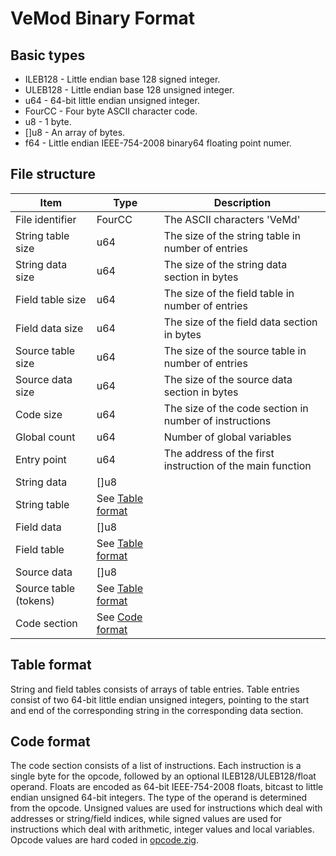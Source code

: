 # VeMod Binary Format

## Basic types
* ILEB128 - Little endian base 128 signed integer. 
* ULEB128 - Little endian base 128 unsigned integer.
* u64 - 64-bit little endian unsigned integer. 
* FourCC - Four byte ASCII character code.
* u8 - 1 byte.
* []u8 - An array of bytes.
* f64 - Little endian IEEE-754-2008 binary64 floating point numer.

## File structure
| Item | Type | Description |
|------|------|-------------|
| File identifier | FourCC | The ASCII characters 'VeMd' |
| String table size | u64 | The size of the string table in number of entries |
| String data size | u64 | The size of the string data section in bytes |
| Field table size | u64 | The size of the field table in number of entries |
| Field data size | u64 | The size of the field data section in bytes |
| Source table size | u64 | The size of the source table in number of entries |
| Source data size | u64 | The size of the source data section in bytes |
| Code size | u64 | The size of the code section in number of instructions |
| Global count | u64 | Number of global variables |
| Entry point | u64 | The address of the first instruction of the main function |
| String data | []u8 ||
| String table | See [Table format](#Table-format) ||
| Field data | []u8 ||
| Field table | See [Table format](#Table-format) ||
| Source data | []u8 ||
| Source table (tokens) | See [Table format](#Table-format) ||
| Code section | See [Code format](#Code-format) ||

## Table format
String and field tables consists of arrays of table entries.
Table entries consist of two 64-bit little endian unsigned integers, 
pointing to the start and end of the corresponding string in the
corresponding data section.

## Code format
The code section consists of a list of instructions. Each instruction
is a single byte for the opcode, followed by an optional ILEB128/ULEB128/float operand.
Floats are encoded as 64-bit IEEE-754-2008 floats, bitcast to little endian unsigned 64-bit integers.
The type of the operand is determined from the opcode. Unsigned values are used for
instructions which deal with addresses or string/field indices, while signed values are used
for instructions which deal with arithmetic, integer values and local variables.
Opcode values are hard coded in [opcode.zig](../arch/opcode.zig).
